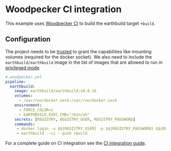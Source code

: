 
# Woodpecker CI integration

This example uses [Woodpecker CI](https://woodpecker-ci.org/) to build the earthbuild target `+build`.


## Configuration

The project needs to be [trusted](https://woodpecker-ci.org/docs/usage/project-settings#trusted) to grant the capabilities like mounting volumes (required for the docker socket). We also need to include the `earthbuild/earthbuild` image in the list of images that are allowed to run in [privileged mode](https://woodpecker-ci.org/docs/administration/server-config#woodpecker_escalate)



```yml
#.woodpecker.yml
pipeline:
  earthbuild:
    image: earthbuild/earthbuild:v0.8.16
    volumes:
      - /var/run/docker.sock:/var/run/docker.sock
    environment:
      - FORCE_COLOR=1
      - EARTHBUILD_EXEC_CMD="/bin/sh" 
    secrets: [REGISTRY, REGISTRY_USER, REGISTRY_PASSWORD]
    commands:
     - docker login -u $${REGISTRY_USER} -p $${REGISTRY_PASSWORD} $${REGISTRY}
     - earthbuild --ci --push +build
```

For a complete guide on CI integration see the [CI integration guide](../overview.md).
